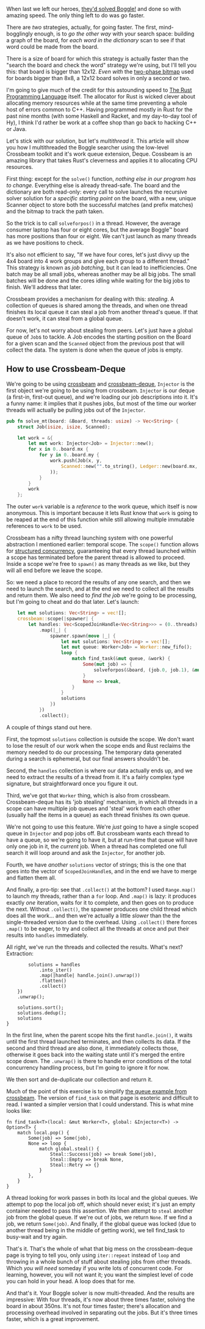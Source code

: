 When last we left our heroes, [they'd solved
Boggle!](https://elfsternberg.com/2019/08/09/solve-for-boggle/) and done
so with amazing speed.  The only thing left to do was go faster.

There are *two* strategies, actually, for going faster.  The first,
mind-bogglingly enough, is to *go the other way* with your search space:
building a graph of the board, for *each word in the dictionary* scan to
see if that word could be made from the board.

There is a size of board for which this strategy is actually faster than
the "search the board and check the word" strategy we're using, but I'll
tell you this: that board is bigger than 12x12.  *Even with* the
[two-phase
bitmap](https://elfsternberg.com/2019/08/08/data-structures-rust-lowly-bitmap/)
used for boards bigger than 8x8, a 12x12 board solves in only a second
or two.

I'm going to give much of the credit for this astounding speed to [The
Rust Programming Language](https://rust-lang.org) itself.  The allocator
for Rust is wicked clever about allocating memory resources while at the
same time preventing a whole host of errors common to C++.  Having
programmed mostly in Rust for the past nine months (with some Haskell
and Racket, and my day-to-day tool of Hy), I think I'd rather be work at
a coffee shop than go back to hacking C++ or Java.

Let's stick with our solution, but let's *multithread* it.  This article
will show you how I multithreaded the Boggle searcher using the
low-level Crossbeam toolkit and it's work queue extension, Deque.
Cossbeam is an amazing library that takes Rust's cleverness and applies
it to allocating CPU resources.

First thing: except for the `solve()` function, *nothing else in our
program has to change*.  Everything else is already thread-safe.  The
board and the dictionary are both read-only: every call to solve
launches the recursive solver solution for a *specific starting point*
on the board, with a new, unique Scanner object to store both the
successful matches (and prefix matches) and the bitmap to track the path
taken.

So the trick is to call `solveforpos()` in a thread.  However, the
average consumer laptop has four or eight cores, but the average Boggle™
board has more positions than four or eight.  We can't just launch as
many threads as we have positions to check.

It's also not efficient to say, "If we have four cores, let's just divvy
up the 4x4 board into 4 work groups and give each group to a different
thread."  This strategy is known as *job batching*, but it can lead to
inefficiencies.  One batch may be all small jobs, whereas another may be
all big jobs.  The small batches will be done and the cores idling while
waiting for the big jobs to finish.  We'll address that later.

Crossbeam provides a mechanism for dealing with this: *stealing*.  A
collection of queues is shared among the threads, and when one thread
finishes its local queue it can steal a job from another thread's
queue.  If that doesn't work, it can steal from a global queue.

For now, let's not worry about stealing from peers.  Let's just have a
global queue of `Job`s to tackle.  A Job encodes the starting position
on the Board for a given scan and the `Scanned` object from the previous
post that will collect the data.  The system is done when the queue of
jobs is empty.

## How to use Crossbeam-Deque

We're going to be using
[crossbeam](https://docs.rs/crossbeam/0.7.2/crossbeam/) and
[crossbeam-deque](https://docs.rs/crossbeam-deque/0.7.1/crossbeam_deque/),
`Injector` is the first object we're going to be using from
crossbeam. `Injector` is our deque (a first-in, first-out queue), and
we're loading our job descriptions into it.  It's a funny name: it
implies that it pushes jobs, but most of the time our worker threads
will actually be pulling jobs out of the `Injector`.

``` rust
pub fn solve_mt(board: &Board, threads: usize) -> Vec<String> {
    struct Job(isize, isize, Scanned);

    let work = &{
        let mut work: Injector<Job> = Injector::new();
        for x in 0..board.mx {
			for y in 0..board.my {
                work.push(Job(x, y,
                    Scanned::new("".to_string(), Ledger::new(board.mx, board.my)),
                ));
            }
        }
        work
    };
```
The outer `work` variable is a *reference* to the work queue, which
itself is now anonymous.  This is important because it lets Rust know
that `work` is going to be reaped at the end of this function while
still allowing multiple immutable references to `work` to be used.

Crossbeam has a nifty thread launching system with one powerful
abstraction I mentioned earlier: temporal scope.  The `scope()` function
allows for [structured
concurrency](https://vorpus.org/blog/notes-on-structured-concurrency-or-go-statement-considered-harmful/),
guaranteeing that every thread launched within a scope has terminated
before the parent thread is allowed to proceed.  Inside a scope we're
free to `spawn()` as many threads as we like, but they will all end
before we leave the scope.

So: we need a place to record the results of any one search, and then we
need to launch the search, and at the end we need to collect all the
results and return them.  We also need to *find the job* we're going to
be processing, but I'm going to cheat and do that later.  Let's launch:
```rust 
    let mut solutions: Vec<String> = vec![];
    crossbeam::scope(|spawner| {
        let handles: Vec<ScopedJoinHandle<Vec<String>>> = (0..threads)
            .map(|_| {
                spawner.spawn(move |_| {
                    let mut solutions: Vec<String> = vec![];
                    let mut queue: Worker<Job> = Worker::new_fifo();
                    loop {
                        match find_task(&mut queue, &work) {
                            Some(mut job) => {
                                solveforpos(&board, (job.0, job.1), &mut job.2, &mut solutions);
                            }
                            None => break,
                        }
                    }
                    solutions
                })
            })
            .collect();
```
A couple of things stand out here.

First, the topmost `solutions` collection is outside the scope. We don't
want to lose the result of our work when the scope ends and Rust
reclaims the memory needed to do our processing.  The temporary data
generated during a search is ephemeral, but our final answers shouldn't
be.

Second, the `handles` collection is where our data actually ends up, and
we need to extract the results of a thread from it.  It's a fairly
complex type signature, but straightforward once you figure it out.

Third, we've got that `Worker` thing, which is also from crossbeam.
Crossbeam-deque has its 'job stealing' mechanism, in which all threads
in a scope can have multiple job queues and 'steal' work from each other
(usually half the items in a queue) as each thread finishes its own
queue.

We're not going to use this feature.  We're *just* going to have a
single scoped queue in `Injector` and pop jobs off.  But crossbeam wants
each thread to have a queue, so we're going to have it, but at run-time
that queue will have only one job in it, the *current* job.  When a
thread has completed one full search it will loop around and ask the
`Injector`, for another job.

Fourth, we have *another* `solutions` vector of strings; this is the one
that goes into the vector of `ScopedJoinHandle`s, and in the end we have
to merge and flatten them all.

And finally, a pro-tip: see that `.collect()` at the bottom?  I used
`Range.map()` to launch my threads, rather than a `for` loop.  And
`.map()` is lazy: it produces exactly *one* iteration, waits for it to
complete, and then goes on to produce the next.  Without `.collect()`,
the spawner produces one child thread which does all the work... and
then we're actually a little *slower* than the the single-threaded
version due to the overhead.  Using `.collect()` there forces `.map()`
to be eager, to try and collect all the threads at once and put their
results into `handles` immediately.

All right, we've run the threads and collected the results.  What's
next?  Extraction:
```
        solutions = handles
            .into_iter()
            .map(|handle| handle.join().unwrap())
            .flatten()
            .collect()
    })
    .unwrap();

    solutions.sort();
    solutions.dedup();
    solutions
}
```
In the first line, when the parent scope hits the first `handle.join()`,
it waits until the first thread launched terminates, and then collects
its data.  If the second and third thread are also done, it immediately
collects those, otherwise it goes back into the waiting state until it's
merged the entire scope down.  The `.unwrap()` is there to handle error
conditions of the total concurrency handling process, but I'm going to
ignore it for now.

We then sort and de-duplicate our collection and return it.

Much of the point of this exercise is to simplify [the queue example
from crossbeam](https://docs.rs/crossbeam-deque/0.7.1/crossbeam_deque/).
The version of `find_task` on that page is esoteric and difficult to
read.  I wanted a simpler version that I could understand.  This is what
mine looks like:
```
fn find_task<T>(local: &mut Worker<T>, global: &Injector<T>) -> Option<T> {
    match local.pop() {
        Some(job) => Some(job),
        None => loop {
            match global.steal() {
                Steal::Success(job) => break Some(job),
                Steal::Empty => break None,
                Steal::Retry => {}
            }
        },
    }
}
```
A thread looking for work passes in both its local and the global
queues.  We attempt to pop the local job off, which should never exist;
it's just an empty container needed to pass this assertion.  We then
attempt to `steal` another job from the global queue.  If we're out of
jobs, we return `None`.  If we find a job, we return `Some(job)`.  And
finally, if the global queue was locked (due to another thread being in
the middle of getting work), we tell find_task to busy-wait and try
again.

That's it.  That's the whole of what that big mess on the
crossbeam-deque page is trying to tell you, only using `iter::repeat`
instead of `loop` and throwing in a whole bunch of stuff about stealing
jobs from other threads.  Which *you will need* someday if you write
lots of concurrent code.  For learning, however, you will not want it;
you want the simplest level of code you can hold in your head.  A loop
does that for me.

And that's it.  Your Boggle solver is now multi-threaded.  And the
results are impressive: With four threads, it's now about three times
faster, solving the board in about 350ns.  It's not four times faster;
there's allocation and processing overhead involved in separating out
the jobs.  But it's three times faster, which is a great improvement.











